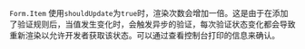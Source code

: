 `Form.Item` 使用`shouldUpdate`为`true`时，渲染次数会增加一倍。这是由于在添加了验证规则后，当值发生变化时，会触发异步的验证，每次验证状态变化都会导致重新渲染以允许开发者获取该状态。可以通过查看控制台打印的信息来确认。
